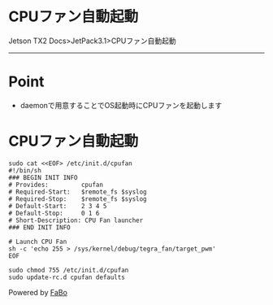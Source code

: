 # CPUファン自動起動
Jetson TX2 Docs>JetPack3.1>CPUファン自動起動
<hr>


# Point
* daemonで用意することでOS起動時にCPUファンを起動します

# CPUファン自動起動
```
sudo cat <<EOF> /etc/init.d/cpufan
#!/bin/sh
### BEGIN INIT INFO
# Provides:         cpufan
# Required-Start:   $remote_fs $syslog
# Required-Stop:    $remote_fs $syslog
# Default-Start:    2 3 4 5
# Default-Stop:	    0 1 6
# Short-Description: CPU Fan launcher
### END INIT INFO

# Launch CPU Fan
sh -c 'echo 255 > /sys/kernel/debug/tegra_fan/target_pwm'
EOF

sudo chmod 755 /etc/init.d/cpufan
sudo update-rc.d cpufan defaults
```


Powered by [FaBo](http://www.fabo.io)